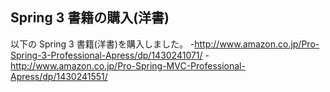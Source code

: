 ## Spring 3 書籍の購入(洋書)

以下の Spring 3 書籍(洋書)を購入しました。
-http://www.amazon.co.jp/Pro-Spring-3-Professional-Apress/dp/1430241071/
-http://www.amazon.co.jp/Pro-Spring-MVC-Professional-Apress/dp/1430241551/

